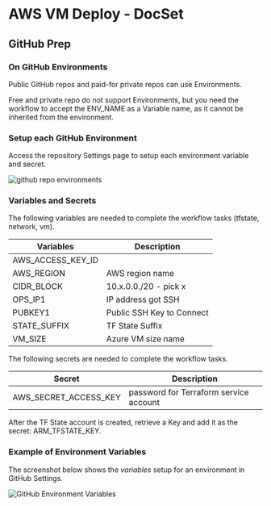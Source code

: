 # AWS VM Deploy - DocSet

## GitHub Prep

### On GitHub Environments

Public GitHub repos and paid-for private repos can use Environments.

Free and private repo do not support Environments, but you need the workflow to accept the ENV_NAME as a Variable name, as it cannot be inherited from the environment.

### Setup each GitHub Environment

Access the repository Settings page to setup each environment variable and secret.

![github repo environments](images/github-repo-environments.png)

### Variables and Secrets

The following variables are needed to complete the workflow tasks (tfstate, network, vm).

| Variables          | Description               |
|--------------------|---------------------------|
| AWS_ACCESS_KEY_ID  |                           |
| AWS_REGION         |  AWS region name          |
| CIDR_BLOCK         | 10.x.0.0./20 - pick x     |
| OPS_IP1            | IP address got SSH        |
| PUBKEY1            | Public SSH Key to Connect |
| STATE_SUFFIX       | TF State Suffix           |
| VM_SIZE            | Azure VM size name        |

The following secrets are needed to complete the workflow tasks.

| Secret            | Description                                         |
|-------------------|-----------------------------------------------------|
| AWS_SECRET_ACCESS_KEY | password for Terraform service account          |

After the TF State account is created, retrieve a Key and add it as the secret: ARM_TFSTATE_KEY.

### Example of Environment Variables

The screenshot below shows the _variables_ setup for an environment in GitHub Settings.

![GitHub Environment Variables](images/github-environment-variables.png)
